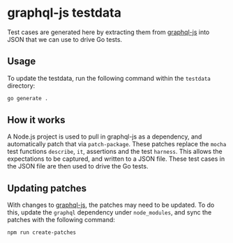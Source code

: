 # graphql-js testdata

Test cases are generated here by extracting them from [graphql-js] into JSON that we can use to drive Go tests.

## Usage

To update the testdata, run the following command within the `testdata` directory:

```sh
go generate .
```

## How it works

A Node.js project is used to pull in graphql-js as a dependency, and automatically patch that via `patch-package`. These
patches replace the `mocha` test functions `describe`, `it`, assertions and the test `harness`. This allows the
expectations to be captured, and written to a JSON file. These test cases in the JSON file are then used to drive the Go
tests.

## Updating patches

With changes to [graphql-js], the patches may need to be updated. To do this, update the `graphql` dependency under
`node_modules`, and sync the patches with the following command:

```sh
npm run create-patches
```

[graphql-js]: https://github.com/graphql/graphql-js
